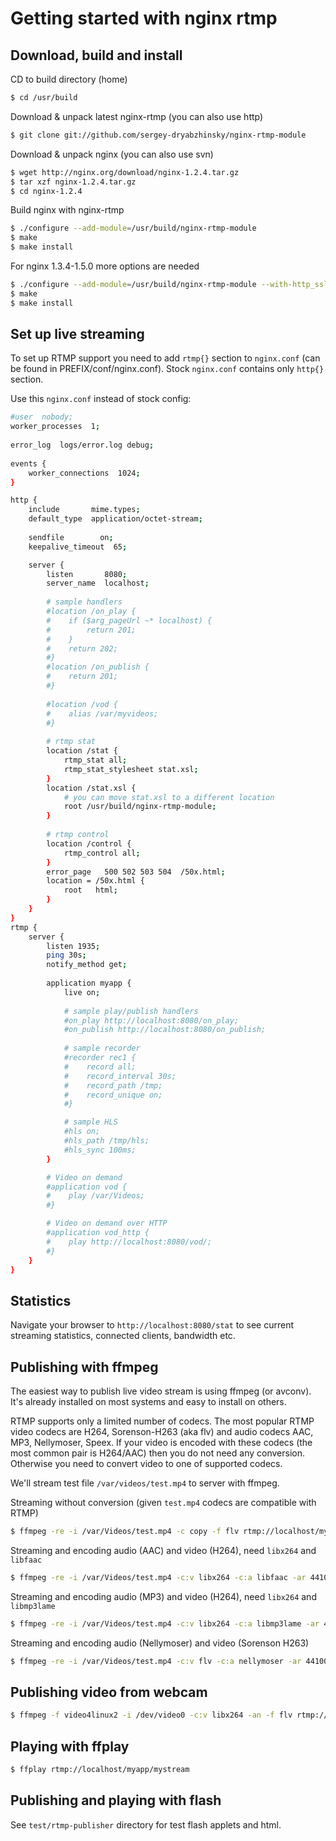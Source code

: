 # Getting started with nginx rtmp

## Download, build and install

CD to build directory (home)
```sh
$ cd /usr/build
```

Download & unpack latest nginx-rtmp (you can also use http)
```sh
$ git clone git://github.com/sergey-dryabzhinsky/nginx-rtmp-module
```

Download & unpack nginx (you can also use svn)

```sh
$ wget http://nginx.org/download/nginx-1.2.4.tar.gz
$ tar xzf nginx-1.2.4.tar.gz
$ cd nginx-1.2.4
```

Build nginx with nginx-rtmp
```sh
$ ./configure --add-module=/usr/build/nginx-rtmp-module
$ make
$ make install
```

For nginx 1.3.4-1.5.0 more options are needed
```sh
$ ./configure --add-module=/usr/build/nginx-rtmp-module --with-http_ssl_module
$ make
$ make install
```

## Set up live streaming

To set up RTMP support you need to add `rtmp{}` section to `nginx.conf` (can be found in PREFIX/conf/nginx.conf). Stock `nginx.conf` contains only `http{}` section.

Use this `nginx.conf` instead of stock config:
```sh
#user  nobody;
worker_processes  1;
    
error_log  logs/error.log debug;
    
events {
    worker_connections  1024;
}

http {
    include       mime.types;
    default_type  application/octet-stream;
    
    sendfile        on;
    keepalive_timeout  65;

    server {
        listen       8080;
        server_name  localhost;
    
        # sample handlers
        #location /on_play {
        #    if ($arg_pageUrl ~* localhost) {
        #        return 201;
        #    }
        #    return 202;
        #}
        #location /on_publish {
        #    return 201;
        #}
    
        #location /vod {
        #    alias /var/myvideos;
        #}
    
        # rtmp stat
        location /stat {
            rtmp_stat all;
            rtmp_stat_stylesheet stat.xsl;
        }
        location /stat.xsl {
            # you can move stat.xsl to a different location
            root /usr/build/nginx-rtmp-module;
        }
    
        # rtmp control
        location /control {
            rtmp_control all;
        }
        error_page   500 502 503 504  /50x.html;
        location = /50x.html {
            root   html;
        }
    }
}
rtmp {
    server {
        listen 1935;
        ping 30s;
        notify_method get;
    
        application myapp {
            live on;
    
            # sample play/publish handlers
            #on_play http://localhost:8080/on_play;
            #on_publish http://localhost:8080/on_publish;
    
            # sample recorder
            #recorder rec1 {
            #    record all;
            #    record_interval 30s;
            #    record_path /tmp;
            #    record_unique on;
            #}

            # sample HLS
            #hls on;
            #hls_path /tmp/hls;
            #hls_sync 100ms;
        }

        # Video on demand
        #application vod {
        #    play /var/Videos;
        #}

        # Video on demand over HTTP
        #application vod_http {
        #    play http://localhost:8080/vod/;
        #}
    }
}
```

## Statistics

Navigate your browser to `http://localhost:8080/stat` to see current
streaming statistics, connected clients, bandwidth etc.

## Publishing with ffmpeg

The easiest way to publish live video stream is using ffmpeg (or avconv).
It's already installed on most systems and easy to install on others.

RTMP supports only a limited number of codecs. The most popular RTMP video
codecs are H264, Sorenson-H263 (aka flv) and audio codecs AAC, MP3,
Nellymoser, Speex. If your video is encoded with these codecs
(the most common pair is H264/AAC) then you do not need any conversion.
Otherwise you need to convert video to one of supported codecs.

We'll stream test file `/var/videos/test.mp4` to server with ffmpeg.

Streaming without conversion (given `test.mp4` codecs are compatible with RTMP)
```sh
$ ffmpeg -re -i /var/Videos/test.mp4 -c copy -f flv rtmp://localhost/myapp/mystream
```

Streaming and encoding audio (AAC) and video (H264), need `libx264` and `libfaac`
```sh
$ ffmpeg -re -i /var/Videos/test.mp4 -c:v libx264 -c:a libfaac -ar 44100 -ac 1 -f flv rtmp://localhost/myapp/mystream
```

Streaming and encoding audio (MP3) and video (H264), need `libx264` and `libmp3lame`
```sh
$ ffmpeg -re -i /var/Videos/test.mp4 -c:v libx264 -c:a libmp3lame -ar 44100 -ac 1 -f flv rtmp://localhost/myapp/mystream
```

Streaming and encoding audio (Nellymoser) and video (Sorenson H263)
```sh
$ ffmpeg -re -i /var/Videos/test.mp4 -c:v flv -c:a nellymoser -ar 44100 -ac 1 -f flv rtmp://localhost/myapp/mystream
```

## Publishing video from webcam
```sh
$ ffmpeg -f video4linux2 -i /dev/video0 -c:v libx264 -an -f flv rtmp://localhost/myapp/mystream
```

## Playing with ffplay
```sh
$ ffplay rtmp://localhost/myapp/mystream
```

## Publishing and playing with flash

See `test/rtmp-publisher` directory for test flash applets and html.
